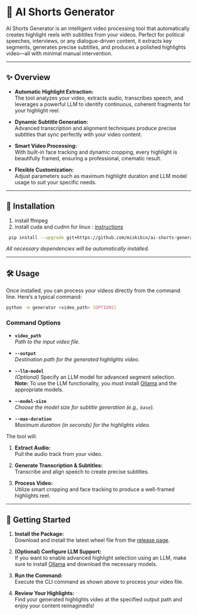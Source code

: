 # 🎥 AI Shorts Generator

AI Shorts Generator is an intelligent video processing tool that automatically creates highlight reels with subtitles from your videos. Perfect for political speeches, interviews, or any dialogue-driven content, it extracts key segments, generates precise subtitles, and produces a polished highlights video—all with minimal manual intervention.

---

## ✨ Overview

- **Automatic Highlight Extraction:**  
  The tool analyzes your video, extracts audio, transcribes speech, and leverages a powerful LLM to identify continuous, coherent fragments for your highlight reel.

- **Dynamic Subtitle Generation:**  
  Advanced transcription and alignment techniques produce precise subtitles that sync perfectly with your video content.

- **Smart Video Processing:**  
  With built-in face tracking and dynamic cropping, every highlight is beautifully framed, ensuring a professional, cinematic result.

- **Flexible Customization:**  
  Adjust parameters such as maximum highlight duration and LLM model usage to suit your specific needs.

---

## 🚀 Installation

1. install ffmpeg
2. install cuda and cudnn for linux : [instructions](https://gist.github.com/denguir/b21aa66ae7fb1089655dd9de8351a202)

```bash
 pip install --upgrade git+https://github.com/miskibin/ai-shorts-generator
```

*All necessary dependencies will be automatically installed.*

---

## 🛠️ Usage

Once installed, you can process your videos directly from the command line. Here’s a typical command:

```bash
python -m generator <video_path> [OPTIONS] 
```

### Command Options

- **`video_path`**  
  *Path to the input video file.*

- **`--output`**  
  *Destination path for the generated highlights video.*

- **`--llm-model`**  
  *(Optional)* Specify an LLM model for advanced segment selection.  
  **Note:** To use the LLM functionality, you must install [Ollama](https://ollama.ai/) and the appropriate models.

- **`--model-size`**  
  *Choose the model size for subtitle generation (e.g., `base`).*

- **`--max-duration`**  
  *Maximum duration (in seconds) for the highlights video.*

The tool will:

1. **Extract Audio:**  
   Pull the audio track from your video.

2. **Generate Transcription & Subtitles:**  
   Transcribe and align speech to create precise subtitles.

3. **Process Video:**  
   Utilize smart cropping and face tracking to produce a well-framed highlights reel.

---

## 📌 Getting Started

1. **Install the Package:**  
   Download and install the latest wheel file from the [release page](https://github.com/miskibin/ai-shorts-generator/releases/latest).

2. **(Optional) Configure LLM Support:**  
   If you want to enable advanced highlight selection using an LLM, make sure to install [Ollama](https://ollama.ai/) and download the necessary models.

3. **Run the Command:**  
   Execute the CLI command as shown above to process your video file.

4. **Review Your Highlights:**  
   Find your generated highlights video at the specified output path and enjoy your content reimagined!s!
